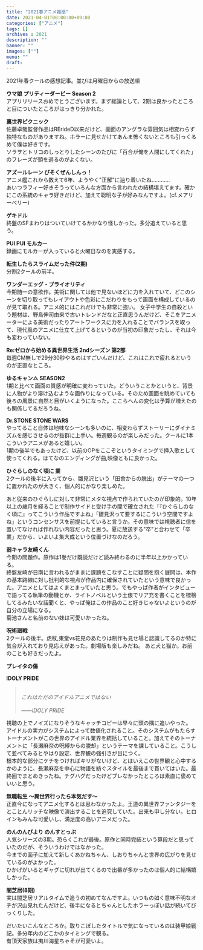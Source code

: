 ```yaml
---
title: "2021春アニメ雑感"
date: 2021-04-01T00:00:00+09:00
categories: ["アニメ"]
tags: []
archives : 2021
description: ""
banner: ""
images: [""]
menu: ""
draft:
---
```

2021年春クールの感想記事。並びは月曜日からの放送順
<!--
<ul class="table-of-contents">
    <li><a href="#umamusume">ウマ娘 プリティーダービー Season 2</a>
    <li><a href="#othersidepicnic">裏世界ピクニック</a>
    <li><a href="azurlane-bisoku">アズールレーン びそくぜんしんっ！</a>
    <li><a href="molcar">PUI PUI モルカー</a>
    <li><a href="#gekidol">ゲキドル</a>
    <li><a href="#tensura">転生したらスライムだった件(2期)</a>
    <li><a href="#wep">ワンダーエッグ・プライオリティ</a>
    <li><a href="#rezero">Re:ゼロから始める異世界生活 2ndシーズン 第2部</a>
    <li><a href="#yurucamp">ゆるキャン△ SEASON2</a>
    <li><a href="#dr-stone">Dr.STONE STONE WARS</a>
    <li><a href="#higurashi">ひぐらしのなく頃に 業</a>
    <li><a href="#tomozaki">弱キャラ友崎くん</a>
    <li><a href="#jujutsukaisen">呪術廻戦</a>
    <li><a href="#preita">プレイタの傷</a>
    <li><a href="#idolypride">IDOLY PRIDE</a>
    <li><a href="#mushokutensei">無職転生 ～異世界行ったら本気だす～</a>
    <li><a href="#nonnon">のんのんびより のんすとっぷ</a>
    <li><a href="#yamishibai">闇芝居(8期)</a>
</ul>
-->
<!--more-->
<strong id="umamusume">ウマ娘 プリティーダービー Season 2</strong><br />
アプリリリースおめでとうございます。まず総論として、2期は良かったところと目についたところがはっきり分かれた。

<strong id="othersidepicnic">裏世界ピクニック</strong><br />
佐藤卓哉監督作品はRErideD以来だけど、画面のアングラな雰囲気は相変わらず独特なものがありますね。ホラーに見せかけてあんま怖くないところも引っくるめて僕は好きです。  
ソラヲとトリコのしっとりしたシーンのたびに「百合が俺を人間にしてくれた」のフレーズが頭を過るのがよくない。

<strong id="azurlane-bisoku">アズールレーン びそくぜんしんっ！</strong><br />
アニメ艦これから数えて6年、ようやく"正解"に辿り着いたね…………  
あいつラフィー好きそうっていろんな方面から言われたの結構堪えてます。確かにこの系統のキャラ好きだけど、加えて聡明な子が好みなんですよ。(cf.メアリーベリー)

<strong id="gekidol">ゲキドル</strong><br />
終盤のSFまわりはついていけてるかかなり怪しかった。多分追えていると思う。

<strong id="molcar">PUI PUI モルカー</strong><br />
録画にモルカーが入っていると火曜日なのを実感する。

<strong id="tensura">転生したらスライムだった件(2期)</strong><br />
分割2クールの前半。

<strong id="wep">ワンダーエッグ・プライオリティ</strong><br />
今期随一の意欲作。美術に関しては他で見ないほどに力を入れていて、どこのシーンを切り取ってもレイアウトや色彩にこだわりをもって画面を構成しているのが見て取れる。アニメ的にはこれだけでも非常に強い。
女子中学生の自殺という題材は、野島伸司由来で古いトレンドだなと正直思うんだけど、そこをアニメーターによる美術だったりアートワークスに力を入れることでバランスを取って、現代風のアニメに仕立て上げてるというのが当初の印象だったし、それは今も変わっていない。

<strong id="rezero">Re:ゼロから始める異世界生活 2ndシーズン 第2部</strong><br />
毎週CM無しで29分30秒やるのはすごいんだけど、これはこれで疲れるというのが正直なところ。

<strong id="yurucamp">ゆるキャン△ SEASON2</strong><br />
1期と比べて画面の質感が明確に変わっていた。どういうことかというと、背景に人物がより溶け込むような画作りになっている。そのため画面を眺めていても後ろの風景に自然と目がいくようになった。ここらへんの変化は予算が増えたのも関係してるだろうね。

<strong id="dr-stone">Dr.STONE STONE WARS</strong><br />
やってること自体は地味なシーンも多いのに、相変わらずストーリーにダイナミズムを感じさせるのが抜群に上手い。毎週観るのが楽しみだった。クールに1本こういうアニメがあると嬉しい。  
1期の後半でもあったけど、以前のOPをここぞというタイミングで挿入歌として使ってくれる。はてなのエンディングが曲,映像ともに良かった。

<strong id="higurashi">ひぐらしのなく頃に 業</strong><br />
2クールの後半に入ってから、雛見沢という「田舎からの脱出」がテーマの一つに置かれたのが大きく、個人的にかなり楽しめた。  

あと従来のひぐらしに対して非常にメタな視点で作られていたのが印象的。10年以上の歳月を経ることで制作サイドと受け手の間で確立された「『ひぐらしのなく頃に』ってこういう作品ですよね」「雛見沢って要するにこういう空間ですよね」というコンセンサスを前提にしていると言うか。その意味では視聴者に信を置いてなければ作れない内容だったと思う。夏に放送する"卒"と合わせて「卒業」だから、いよいよ集大成という位置づけなのだろう。

<strong id="tomozaki">弱キャラ友崎くん</strong><br />
今期の問題作。原作は1巻だけ既読だけど読み終わるのに半年以上かかっている。  
終盤友崎が日南に言われるがままに課題をこなすことに疑問を抱く展開は、本作の基本路線に対し批判的な視点が作品内に確保されていたという意味で良かった。アニメとしてはよくまとまっていたと思う。でもやっぱ作者がインタビューで語ってる執筆の動機とか、ライトノベルという土俵でリア充を書くことを標榜してるみたいな話聞くと、やっぱ俺はこの作品のこと好きじゃないよというのが自分の立場になる。  
菊池さんと名前のない妹は可愛いかったね。  

<strong id="jujutsukaisen">呪術廻戦</strong><br />
2クールの後半。虎杖,東堂vs花見のあたりは制作も見せ場と認識してるのか特に気合が入れており見応えがあった。劇場版も楽しみだね。
あと犬と猫か。お前のことも好きだったよ。  

<strong id="preita">プレイタの傷</strong><br />

<strong id="idolypride">IDOLY PRIDE</strong><br />
<blockquote>
<br />
<em>これはただのアイドルアニメではない</em><br />
<br />
<em class=right>――IDOLY PRIDE</em><br />
</blockquote>

視聴の上でノイズになりそうなキャッチコピーは早々に頭の隅に追いやった。  
アイドルの実力がシステムによって数値化されること。そのシステムがもたらすトーナメントがこの世界のアイドル業界を統括していること。加えてそのトーナメントに「長瀬麻奈の呪縛からの脱却」というテーマを課していること。こうして並べてみるとやはり設定、世界観の強引さが目につく。  
根本的な部分にケチをつければキリがないけど、とはいえこの世界観と心中するかのように、長瀬麻奈を中心に物語を紡ぐスタイルを最後まで貫いてはいた。最終回でまとめきったね。チグハグだったけどブレなかったところは素直に褒めていいと思う。

<strong id="mushokutensei">無職転生 ～異世界行ったら本気だす～</strong><br />
正直今になってアニメ化するとは思わなかったよ。王道の異世界ファンタジーをとことんリッチな映像で演出することを追究していた。出来も申し分ない。ヒロインもみんな可愛いし、満足度の高いアニメだった。

<strong id="nonnon">のんのんびより のんすとっぷ</strong><br />
人気シリーズの3期。恐らくこれが最後。原作と同時完結という算段だと思っていたのだが、そういうわけではなかった。  
今までの面子に加えて新しくあかねちゃん、しおりちゃんと世界の広がりを見せているのがよかった。  
ひかげがいるとギャグに切れが出てくるので出番が多かったのは個人的に結構嬉しかった。

<strong id="yamishibai">闇芝居(8期)</strong><br />
実は闇芝居リアルタイムで追うの初めてなんですよ。いつもの如く意味不明なオチが沢山見れたんだけど、後半になるとちゃんとしたホラーっぽい話が続いてびっくりした。

だいたいこんなところか。取りこぼしたタイトルで気になっているのは装甲娘戦記。多分年内のどこかのタイミングで観る。  
有頂天家族は夷川海星ちゃそが可愛いよ。